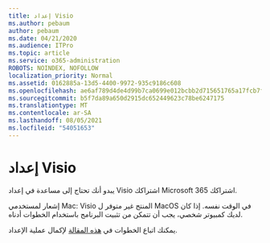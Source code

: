 ```yaml
---
title: إعداد Visio
ms.author: pebaum
author: pebaum
ms.date: 04/21/2020
ms.audience: ITPro
ms.topic: article
ms.service: o365-administration
ROBOTS: NOINDEX, NOFOLLOW
localization_priority: Normal
ms.assetid: 0162885a-13d5-4400-9972-935c9186c608
ms.openlocfilehash: ae6af789d4de4d99b7ca0699e012bcbb2d715651765a17fcb7f16b91084acb04
ms.sourcegitcommit: b5f7da89a650d2915dc652449623c78be6247175
ms.translationtype: MT
ms.contentlocale: ar-SA
ms.lasthandoff: 08/05/2021
ms.locfileid: "54051653"
---
```

# <a name="setting-up-visio"></a>إعداد Visio

يبدو أنك تحتاج إلى مساعدة في إعداد Visio اشتراكك Microsoft 365 اشتراكك.
  
إشعار لمستخدمي Mac: Visio المنتج غير متوفر ل MacOS في الوقت نفسه. إذا كان لديك كمبيوتر شخصي، يجب أن تتمكن من تثبيت البرنامج باستخدام الخطوات أدناه.
  
يمكنك اتباع الخطوات في [هذه المقالة](https://support.office.com/article/f98f21e3-aa02-4827-9167-ddab5b025710.aspx) لإكمال عملية الإعداد. 
  

